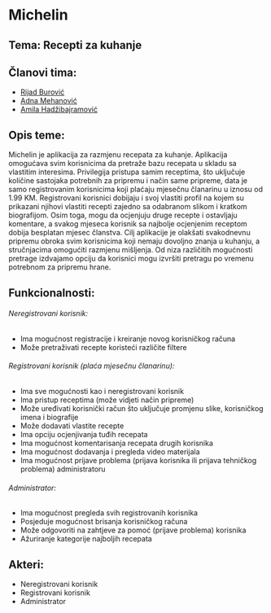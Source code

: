 # Michelin
## Tema: Recepti za kuhanje

## Članovi tima:
* [Rijad Burović](https://github.com/Rilenze)
* [Adna Mehanović](https://github.com/amehanovic2)
* [Amila Hadžibajramović](https://github.com/ahadzibajr1)


## Opis teme:
Michelin je aplikacija za razmjenu recepata za kuhanje. Aplikacija omogućava svim korisnicima da pretraže bazu recepata u skladu sa vlastitim interesima. Privilegija pristupa samim receptima, što uključuje količine sastojaka potrebnih za pripremu i način same pripreme, data je samo registrovanim korisnicima koji plaćaju mjesečnu članarinu u iznosu od 1.99 KM. Registrovani korisnici dobijaju i svoj vlastiti profil na kojem su prikazani njihovi vlastiti recepti zajedno sa odabranom slikom i kratkom biografijom. Osim toga, mogu da ocjenjuju druge recepte i ostavljaju komentare, a svakog mjeseca korisnik sa najbolje ocjenjenim receptom dobija besplatan mjesec članstva. Cilj aplikacije je olakšati svakodnevnu pripremu obroka svim korisnicima koji nemaju dovoljno znanja u kuhanju, a stručnjacima omogućiti razmjenu mišljenja. Od niza različitih mogućnosti pretrage izdvajamo opciju da korisnici mogu izvršiti pretragu po vremenu potrebnom za pripremu hrane.

## Funkcionalnosti:

###### Neregistrovani korisnik:
* Ima mogućnost registracije i kreiranje novog korisničkog računa
* Može pretraživati recepte koristeći različite filtere

###### Registrovani korisnik (plaća mjesečnu članarinu):
* Ima sve mogućnosti kao i neregistrovani korisnik
* Ima pristup receptima (može vidjeti način pripreme)
* Može uređivati korisnički račun što uključuje promjenu slike, korisničkog imena i biografije
* Može dodavati vlastite recepte
* Ima opciju ocjenjivanja tuđih recepata
* Ima mogućnost komentarisanja recepata drugih korisnika
* Ima mogućnost dodavanja i pregleda video materijala
* Ima mogućnost prijave problema (prijava korisnika ili prijava tehničkog problema) administratoru

###### Administrator:
* Ima mogućnost pregleda svih registrovanih korisnika
* Posjeduje mogućnost brisanja korisničkog računa
* Može odgovoriti na zahtjeve za pomoć (prijave problema) korisnika
* Ažuriranje kategorije najboljih recepata


## Akteri:
* Neregistrovani korisnik
* Registrovani korisnik
* Administrator

